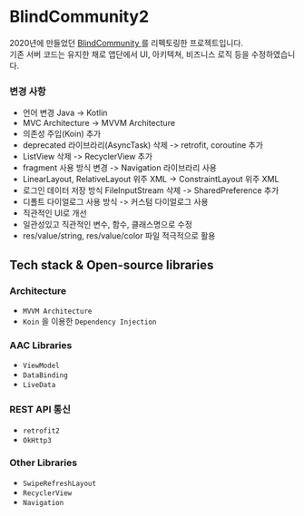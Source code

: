 # BlindCommunity2

2020년에 만들었던 <a href="https://github.com/yeon-kyu/Android_BlindCommunity" target="_blank"> BlindCommunity </a> 를 리펙토링한 프로젝트입니다. </br>
기존 서버 코드는 유지한 채로 앱단에서 UI, 아키텍쳐, 비즈니스 로직 등을 수정하였습니다.

### 변경 사항
- 언어 변경 Java -> Kotlin
- MVC Architecture -> MVVM Architecture
- 의존성 주입(Koin) 추가
- deprecated 라이브라리(AsyncTask) 삭제 -> retrofit, coroutine 추가
- ListView 삭제 -> RecyclerView 추가
- fragment 사용 방식 변경 -> Navigation 라이브라리 사용
- LinearLayout, RelativeLayout 위주 XML -> ConstraintLayout 위주 XML
- 로그인 데이터 저장 방식 FileInputStream 삭제 -> SharedPreference 추가
- 디폴트 다이얼로그 사용 방식 -> 커스텀 다이얼로그 사용
- 직관적인 UI로 개선
- 일관성있고 직관적인 변수, 함수, 클래스명으로 수정
- res/value/string, res/value/color 파일 적극적으로 활용

## Tech stack & Open-source libraries
### Architecture
- `MVVM Architecture`
- `Koin` 을 이용한 `Dependency Injection`

### AAC Libraries
 - `ViewModel`
 - `DataBinding`
 - `LiveData`

### REST API 통신
 - `retrofit2`
 - `OkHttp3`

### Other Libraries
 - `SwipeRefreshLayout`
 - `RecyclerView`
 - `Navigation`
